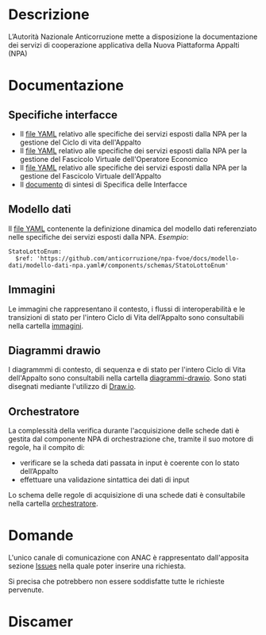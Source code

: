 # Descrizione
L’Autorità Nazionale Anticorruzione mette a disposizione la documentazione dei servizi di cooperazione applicativa della Nuova Piattaforma Appalti (NPA)

# Documentazione
## Specifiche interfacce
 - Il [file YAML](/npa-fvoe/docs/specifiche-interfacce/specifiche-servizi-appalto.yaml) relativo alle specifiche dei servizi esposti dalla NPA per la gestione del Ciclo di vita dell'Appalto
 - Il [file YAML](/npa-fvoe/docs/specifiche-interfacce/specifiche-servizi-fvoe.yaml) relativo alle specifiche dei servizi esposti dalla NPA per la gestione del Fascicolo Virtuale dell'Operatore Economico
 - Il [file YAML](/npa-fvoe/docs/specifiche-interfacce/specifiche-servizi-fva.yaml) relativo alle specifiche dei servizi esposti dalla NPA per la gestione del Fascicolo Virtuale dell'Appalto
 - Il [documento](/npa-fvoe/docs/specifiche-interfacce/specifiche-servizi-fva.yaml) di sintesi di Specifica delle Interfacce 

## Modello dati
Il [file YAML](/npa-fvoe/docs/modello-dati/modello-dati-npa.yaml) contenente la definizione dinamica del modello dati referenziato nelle specifiche dei servizi esposti dalla NPA. *Esempio*:
 ```shell
 StatoLottoEnum:
   $ref: 'https://github.com/anticorruzione/npa-fvoe/docs/modello-dati/modello-dati-npa.yaml#/components/schemas/StatoLottoEnum'
 ```

## Immagini
Le immagini che rappresentano il contesto, i flussi di interoperabilità e le transizioni di stato per l'intero Ciclo di Vita dell’Appalto sono
consultabili nella cartella [immagini](/npa-fvoe/docs/immagini/).

## Diagrammi drawio
I diagrammmi di contesto, di sequenza e di stato per l'intero Ciclo di Vita dell'Appalto sono consultabili nella cartella [diagrammi-drawio](/npa-fvoe/docs/diagrammi-drawio/). 
Sono stati disegnati mediante l'utilizzo di [Draw.io](https://www.draw.io/).

## Orchestratore
La complessità della verifica durante l'acquisizione delle schede dati è gestita dal componente NPA di orchestrazione che, tramite il suo motore di regole, ha il compito di:
- verificare se la scheda dati passata in input è coerente con lo stato dell’Appalto
- effettuare una validazione sintattica dei dati di input

Lo schema delle regole di acquisizione di una schede dati è consultabile nella cartella [orchestratore](/npa-fvoe/docs/orchestratore/). 
# Domande
L'unico canale di comunicazione con ANAC è rappresentato dall'apposita sezione [Issues](https://github.com/domaltomare/YAML/issues) nella quale poter inserire una richiesta.

Si precisa che potrebbero non essere soddisfatte tutte le richieste pervenute.


# Discamer

